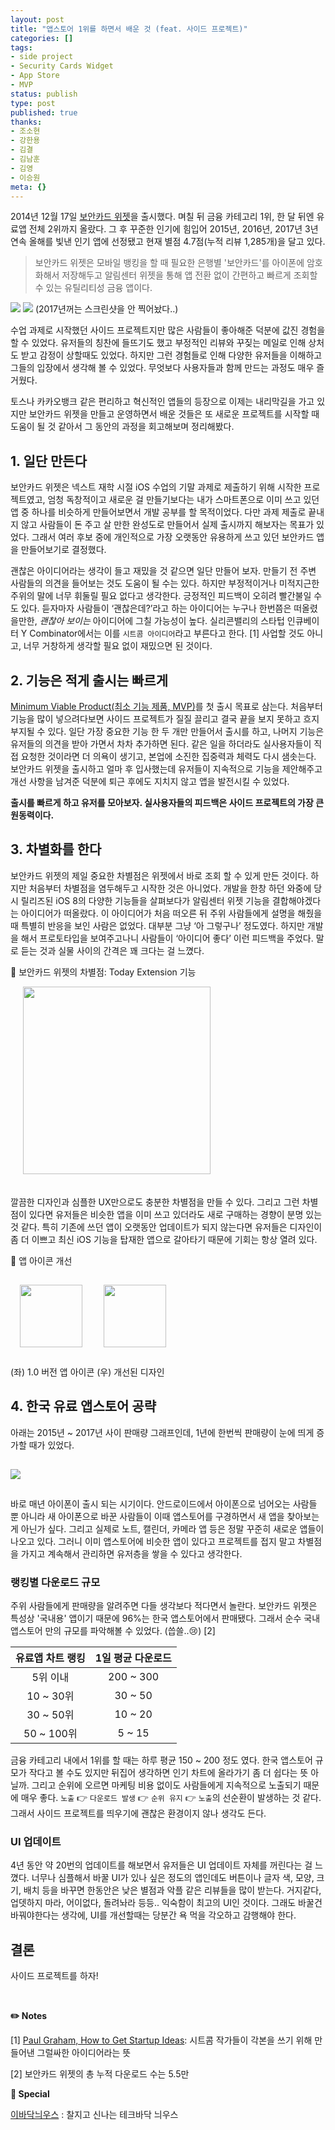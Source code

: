 ```yaml
---
layout: post
title: "앱스토어 1위를 하면서 배운 것 (feat. 사이드 프로젝트)"
categories: []
tags:
- side project
- Security Cards Widget
- App Store
- MVP
status: publish
type: post
published: true
thanks: 
- 조소현
- 강한용
- 김결
- 김남훈
- 김영
- 이승원	
meta: {}
---
```


2014년 12월 17일 [보안카드 위젯](https://itunes.apple.com/us/app/security-cards-widget/id949362849)을 출시했다. 며칠 뒤 금융 카테고리 1위, 한 달 뒤엔 유료앱 전체 2위까지 올랐다. 그 후 꾸준한 인기에 힘입어 2015년, 2016년, 2017년 3년 연속 올해를 빛낸 인기 앱에 선정됐고 현재 별점 4.7점(누적 리뷰 1,285개)을 달고 있다.

> 보안카드 위젯은 모바일 뱅킹을 할 때 필요한 은행별 '보안카드'를 아이폰에 암호화해서 저장해두고 알림센터 위젯을 통해 앱 전환 없이 간편하고 빠르게 조회할 수 있는 유틸리티성 금융 앱이다.

<img src="/assets/posts/best-of-2015.jpeg" />
<img src="/assets/posts/best-of-2016.jpeg" />
(2017년꺼는 스크린샷을 안 찍어놨다..)

수업 과제로 시작했던 사이드 프로젝트지만 많은 사람들이 좋아해준 덕분에 값진 경험을 할 수 있었다. 유저들의 칭찬에 들뜨기도 했고 부정적인 리뷰와 꾸짖는 메일로 인해 상처도 받고 감정이 상할때도 있었다. 하지만 그런 경험들로 인해 다양한 유저들을 이해하고 그들의 입장에서 생각해 볼 수 있었다. 무엇보다 사용자들과 함께 만드는 과정도 매우 즐거웠다.

토스나 카카오뱅크 같은 편리하고 혁신적인 앱들의 등장으로 이제는 내리막길을 가고 있지만 보안카드 위젯을 만들고 운영하면서 배운 것들은 또 새로운 프로젝트를 시작할 때 도움이 될 것 같아서 그 동안의 과정을 회고해보며 정리해봤다.

## 1. 일단 만든다

보안카드 위젯은 넥스트 재학 시절 iOS 수업의 기말 과제로 제출하기 위해 시작한 프로젝트였고, 엄청 독창적이고 새로운 걸 만들기보다는 내가 스마트폰으로 이미 쓰고 있던 앱 중 하나를 비슷하게 만들어보면서 개발 공부를 할 목적이었다. 다만 과제 제출로 끝내지 않고 사람들이 돈 주고 살 만한 완성도로 만들어서 실제 출시까지 해보자는 목표가 있었다. 그래서 여러 후보 중에 개인적으로 가장 오랫동안 유용하게 쓰고 있던 보안카드 앱을 만들어보기로 결정했다.

괜찮은 아이디어라는 생각이 들고 재밌을 것 같으면 일단 만들어 보자. 만들기 전 주변 사람들의 의견을 들어보는 것도 도움이 될 수는 있다. 하지만 부정적이거나 미적지근한 주위의 말에 너무 휘둘릴 필요 없다고 생각한다. 긍정적인 피드백이 오히려 빨간불일 수도 있다. 듣자마자 사람들이 ‘괜찮은데?’라고 하는 아이디어는 누구나 한번쯤은 떠올렸을만한, *괜찮아 보이는* 아이디어에 그칠 가능성이 높다. 실리콘밸리의 스타텁 인큐베이터 Y Combinator에서는 이를 `시트콤 아이디어`라고 부른다고 한다. [1] 사업할 것도 아니고, 너무 거창하게 생각할 필요 없이 재밌으면 된 것이다.

## 2. 기능은 적게 출시는 빠르게

[Minimum Viable Product(최소 기능 제품, MVP)](https://ko.wikipedia.org/wiki/최소_기능_제품)를 첫 출시 목표로 삼는다. 처음부터 기능을 많이 넣으려다보면 사이드 프로젝트가 질질 끌리고 결국 끝을 보지 못하고 흐지부지될 수 있다. 일단 가장 중요한 기능 한 두 개만 만들어서 출시를 하고, 나머지 기능은 유저들의 의견을 받아 가면서 차차 추가하면 된다. 같은 일을 하더라도 실사용자들이 직접 요청한 것이라면 더 의욕이 생기고, 본업에 소진한 집중력과 체력도 다시 샘솟는다. 보안카드 위젯을 출시하고 얼마 후 입사했는데 유저들이 지속적으로 기능을 제안해주고 개선 사항을 남겨준 덕분에 퇴근 후에도 지치지 않고 앱을 발전시킬 수 있었다.

**출시를 빠르게 하고 유저를 모아보자. 실사용자들의 피드백은 사이드 프로젝트의 가장 큰 원동력이다.**

## 3. 차별화를 한다

보안카드 위젯의 제일 중요한 차별점은 위젯에서 바로 조회 할 수 있게 만든 것이다. 하지만 처음부터 차별점을 염두해두고 시작한 것은 아니었다. 개발을 한창 하던 와중에 당시 릴리즈된 iOS 8의 다양한 기능들을 살펴보다가 알림센터 위젯 기능을 결합해야겠다는 아이디어가 떠올랐다. 이 아이디어가 처음 떠오른 뒤 주위 사람들에게 설명을 해줬을 때 특별히 반응을 보인 사람은 없었다. 대부분 그냥 ‘아 그렇구나’ 정도였다. 하지만 개발을 해서 프로토타입을 보여주고나니 사람들이 ‘아이디어 좋다’ 이런 피드백을 주었다. 말로 듣는 것과 실물 사이의 간격은 꽤 크다는 걸 느꼈다.

🎯 보안카드 위젯의 차별점: Today Extension 기능

<img src="/assets/posts/today-extension-screenshot.jpeg" width="300" style="margin: 0px 0px 20px 20px"/>

깔끔한 디자인과 심플한 UX만으로도 충분한 차별점을 만들 수 있다. 그리고 그런 차별점이 있다면 유저들은 비슷한 앱을 이미 쓰고 있더라도 새로 구매하는 경향이 분명 있는 것 같다. 특히 기존에 쓰던 앱이 오랫동안 업데이트가 되지 않는다면 유저들은 디자인이 좀 더 이쁘고 최신 iOS 기능을 탑재한 앱으로 갈아타기 때문에 기회는 항상 열려 있다. 

🎯 앱 아이콘 개선

<img src="/assets/posts/app-icon-v1.png" width="100" style="margin: 15px"/>
<img src="/assets/posts/app-icon-v2.png" width="100" style="margin: 15px"/>

(좌) 1.0 버전 앱 아이콘 (우) 개선된 디자인

## 4. 한국 유료 앱스토어 공략

아래는 2015년 ~ 2017년 사이 판매량 그래프인데, 1년에 한번씩 판매량이 눈에 띄게 증가할 때가 있었다.

<img src="/assets/posts/security-card-widget-sales.jpeg" style="margin: 15px 0px 15px 0px"/>

바로 매년 아이폰이 출시 되는 시기이다. 안드로이드에서 아이폰으로 넘어오는 사람들 뿐 아니라 새 아이폰으로 바꾼 사람들이 이때 앱스토어를 구경하면서 새 앱을 찾아보는게 아닌가 싶다. 그리고 실제로 노트, 캘린더, 카메라 앱 등은 정말 꾸준히 새로운 앱들이 나오고 있다. 그러니 이미 앱스토어에 비슷한 앱이 있다고 프로젝트를 접지 말고 차별점을 가지고 계속해서 관리하면 유저층을 쌓을 수 있다고 생각한다.

### 랭킹별 다운로드 규모

주위 사람들에게 판매량을 알려주면 다들 생각보다 적다면서 놀란다. 보안카드 위젯은 특성상 '국내용' 앱이기 때문에 96%는 한국 앱스토어에서 판매됐다. 그래서 순수 국내 앱스토어 만의 규모를 파악해볼 수 있었다. (씁쓸..😢) [2]

|유료앱 차트 랭킹|1일 평균 다운로드|
|:---:|:---:|
|5위 이내|200 ~ 300|
|10 ~ 30위|30 ~ 50|
|30 ~ 50위|10 ~ 20|
|50 ~ 100위|5 ~ 15|

금융 카테고리 내에서 1위를 할 때는 하루 평균 150 ~ 200 정도 였다. 한국 앱스토어 규모가 작다고 볼 수도 있지만 뒤집어 생각하면 인기 차트에 올라가기 좀 더 쉽다는 뜻 아닐까. 그리고 순위에 오르면 마케팅 비용 없이도 사람들에게 지속적으로 노출되기 때문에 매우 좋다. `노출` 👉 `다운로드 발생` 👉 `순위 유지` 👉 `노출`의 선순환이 발생하는 것 같다. 그래서 사이드 프로젝트를 띄우기에 괜찮은 환경이지 않나 생각도 든다.

### UI 업데이트

4년 동안 약 20번의 업데이트를 해보면서 유저들은 UI 업데이트 자체를 꺼린다는 걸 느꼈다. 너무나 심플해서 바꿀 UI가 있나 싶은 정도의 앱인데도 버튼이나 글자 색, 모양, 크기, 배치 등을 바꾸면 한동안은 낮은 별점과 악플 같은 리뷰들을 많이 받는다. 거지같다, 업뎃하지 마라, 어이없다, 돌려놔라 등등.. 익숙함이 최고의 UI인 것이다. 그래도 바꿀건 바꿔야한다는 생각에, UI를 개선할때는 당분간 욕 먹을 각오하고 감행해야 한다.

## 결론

사이드 프로젝트를 하자!

<br>

**✏️ Notes**

[1] [Paul Graham, How to Get Startup Ideas](http://www.paulgraham.com/startupideas.html): 시트콤 작가들이 각본을 쓰기 위해 만들어낸 그럴싸한 아이디어라는 뜻

[2] 보안카드 위젯의 총 누적 다운로드 수는 5.5만

**📍 Special**

[이바닥늬우스](https://www.facebook.com/ebadaknews/) : 찰지고 신나는 테크바닥 늬우스

